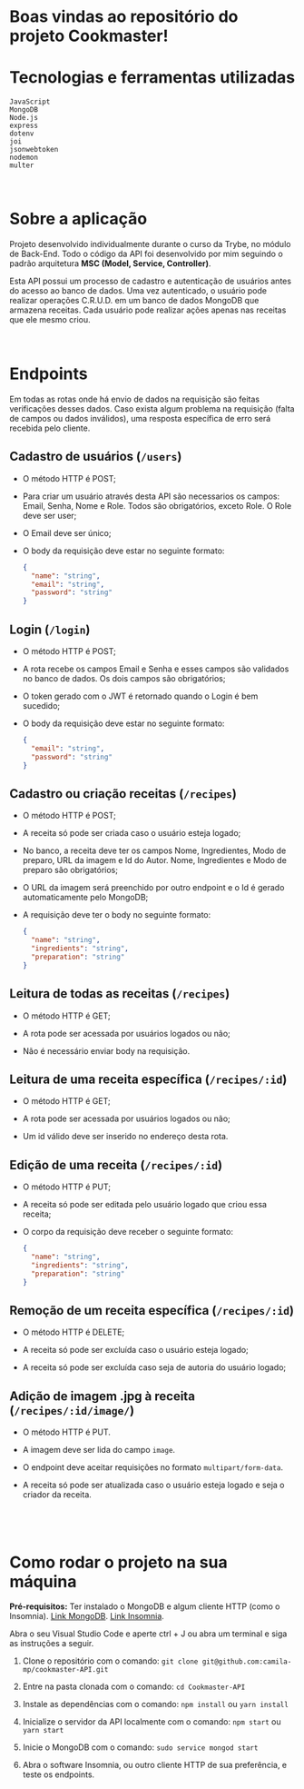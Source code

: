 # Boas vindas ao repositório do projeto Cookmaster!

# Tecnologias e ferramentas utilizadas

`JavaScript`\
`MongoDB`\
`Node.js`\
`express`\
`dotenv`\
`joi`\
`jsonwebtoken`\
`nodemon`\
`multer`

&nbsp;

# Sobre a aplicação

Projeto desenvolvido individualmente durante o curso da Trybe, no módulo de Back-End. Todo o código da API foi desenvolvido por mim seguindo o padrão arquitetura **MSC (Model, Service, Controller)**. 

Esta API possui um processo de cadastro e autenticação de usuários antes do acesso ao banco de dados. Uma vez autenticado, o usuário pode realizar operações C.R.U.D. em um banco de dados MongoDB que armazena receitas. Cada usuário pode realizar ações apenas nas receitas que ele mesmo criou.

&nbsp;

# Endpoints

Em todas as rotas onde há envio de dados na requisição são feitas verificações desses dados. Caso exista algum problema na requisição (falta de campos ou dados inválidos), uma resposta específica de erro será recebida pelo cliente.

## Cadastro de usuários (`/users`)

- O método HTTP é POST;

- Para criar um usuário através desta API são necessarios os campos: Email, Senha, Nome e Role. Todos são obrigatórios, exceto Role. O Role deve ser user;

- O Email deve ser único;

- O body da requisição deve estar no seguinte formato:

  ```json
  {
    "name": "string",
    "email": "string",
    "password": "string"
  }
  ```
## Login (`/login`)

- O método HTTP é POST;

- A rota recebe os campos Email e Senha e esses campos são validados no banco de dados. Os dois campos são obrigatórios;

- O token gerado com o JWT é retornado quando o Login é bem sucedido;

- O body da requisição deve estar no seguinte formato:

  ```json
  {
    "email": "string",
    "password": "string"
  }
  ```

## Cadastro ou criação receitas (`/recipes`)

- O método HTTP é POST;

- A receita só pode ser criada caso o usuário esteja logado;

- No banco, a receita deve ter os campos Nome, Ingredientes, Modo de preparo, URL da imagem e Id do Autor. Nome, Ingredientes e Modo de preparo são obrigatórios;

- O URL da imagem será preenchido por outro endpoint e o Id é gerado automaticamente pelo MongoDB;

- A requisição deve ter o body no seguinte formato:


  ```json
  {
    "name": "string",
    "ingredients": "string",
    "preparation": "string"
  }
  ```

## Leitura de todas as receitas (`/recipes`)

- O método HTTP é GET;

- A rota pode ser acessada por usuários logados ou não;

- Não é necessário enviar body na requisição.

## Leitura de uma receita específica (`/recipes/:id`)

- O método HTTP é GET;

- A rota pode ser acessada por usuários logados ou não;

- Um id válido deve ser inserido no endereço desta rota.

## Edição de uma receita (`/recipes/:id`)

- O método HTTP é PUT;

- A receita só pode ser editada pelo usuário logado que criou essa receita;

- O corpo da requisição deve receber o seguinte formato:

  ```json
  {
    "name": "string",
    "ingredients": "string",
    "preparation": "string"
  }
  ```

## Remoção de um receita específica (`/recipes/:id`)

- O método HTTP é DELETE;

- A receita só pode ser excluída caso o usuário esteja logado;

- A receita só pode ser excluída caso seja de autoria do usuário logado;

## Adição de imagem .jpg à receita (`/recipes/:id/image/`)

- O método HTTP é PUT.

- A imagem deve ser lida do campo `image`.

- O endpoint deve aceitar requisições no formato `multipart/form-data`.

- A receita só pode ser atualizada caso o usuário esteja logado e seja o criador da receita.

&nbsp;
---
# Como rodar o projeto na sua máquina

**Pré-requisitos:**
Ter instalado o MongoDB e algum cliente HTTP (como o Insomnia).
<a href="https://docs.mongodb.com/manual/administration/install-community/">Link MongoDB</a>.
<a href="https://insomnia.rest/download">Link Insomnia</a>.

Abra o seu Visual Studio Code e aperte ctrl + J ou abra um terminal e siga as instruções a seguir.

1. Clone o repositório com o comando:
`git clone git@github.com:camila-mp/cookmaster-API.git`

2. Entre na pasta clonada com o comando:
`cd Cookmaster-API`

3. Instale as dependências com o comando:
`npm install` ou `yarn install`

4. Inicialize o servidor da API localmente com o comando:
`npm start` ou `yarn start`

5. Inicie o MongoDB com o comando:
`sudo service mongod start`

6. Abra o software Insomnia, ou outro cliente HTTP de sua preferência, e teste os endpoints.
